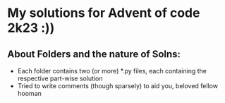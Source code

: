# My solutions for Advent of code 2k23 :))
## About Folders and the nature of Solns:
- Each folder contains two (or more) *.py files, each containing the respective part-wise solution
- Tried to write comments (though sparsely) to aid you, beloved fellow hooman
